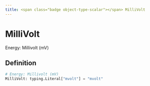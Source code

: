 ```yaml
---
title: <span class="badge object-type-scalar"></span> MilliVolt
---
```

# <span class="badge object-type-scalar"></span> MilliVolt

Energy: Millivolt (mV)

## Definition

```python
# Energy: Millivolt (mV)
MilliVolt: typing.Literal["mvolt"] = "mvolt"
```
